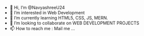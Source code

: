 - 👋 Hi, I’m @NavyashreeU24
- 👀 I’m interested in Web Development
- 🌱 I’m currently learning HTML5, CSS, JS, MERN.
- 💞️ I’m looking to collaborate on WEB DEVELOPMENT PROJECTS
- 📫 How to reach me : Mail me ...

<!---
NavyashreeU24/NavyashreeU24 is a ✨ special ✨ repository because its `README.md` (this file) appears on your GitHub profile.
You can click the Preview link to take a look at your changes.
--->

